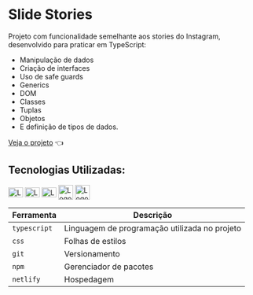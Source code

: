# Slide Stories

Projeto com funcionalidade semelhante aos stories do Instagram, desenvolvido para praticar em TypeScript:
* Manipulação de dados
* Criação de interfaces
* Uso de safe guards
* Generics
* DOM
* Classes
* Tuplas
* Objetos
* E definição de tipos de dados.

[Veja o projeto](https://slidestoriests.netlify.app/) 👈

## Tecnologias Utilizadas:
<div>
  <img align="center" alt="Logo TypeScript" height="20" width="30"  src="https://cdn.jsdelivr.net/gh/devicons/devicon/icons/typescript/typescript-original.svg"/>
  <img align="center" alt="Logo JavaScript" height="20" width="30" src="https://cdn.jsdelivr.net/gh/devicons/devicon/icons/javascript/javascript-original.svg"/>
  <img align="center" alt="Logo CSS" height="20" width="30" src="https://cdn.jsdelivr.net/gh/devicons/devicon/icons/css3/css3-plain-wordmark.svg"/>
  <img align="center" alt="Logo do Git" height="30" width="30" src="https://cdn.jsdelivr.net/gh/devicons/devicon/icons/git/git-original-wordmark.svg"/>
  <img align="center" alt="Logo NPM" height="30" width="30" src="https://cdn.jsdelivr.net/gh/devicons/devicon/icons/npm/npm-original-wordmark.svg"/>
</div>

| Ferramenta | Descrição |
| --- | --- |
| `typescript` | Linguagem de programação utilizada no projeto|
| `css` | Folhas de estilos|
| `git` | Versionamento|
| `npm` | Gerenciador de pacotes|
| `netlify` | Hospedagem|



